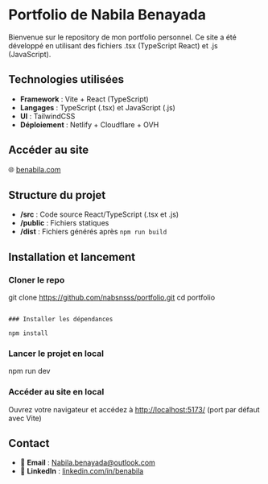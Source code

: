 # Portfolio de Nabila Benayada

Bienvenue sur le repository de mon portfolio personnel. Ce site a été développé en utilisant des fichiers .tsx (TypeScript React) et .js (JavaScript).

## Technologies utilisées

- **Framework** : Vite + React (TypeScript)
- **Langages** : TypeScript (.tsx) et JavaScript (.js)
- **UI** : TailwindCSS
- **Déploiement** : Netlify + Cloudflare + OVH

## Accéder au site

🌐 [benabila.com](https://benabila.com)

## Structure du projet

- **/src** : Code source React/TypeScript (.tsx et .js)
- **/public** : Fichiers statiques
- **/dist** : Fichiers générés après `npm run build`

## Installation et lancement

### Cloner le repo

git clone https://github.com/nabsnsss/portfolio.git
cd portfolio
```

### Installer les dépendances

npm install
```

### Lancer le projet en local

npm run dev

### Accéder au site en local

Ouvrez votre navigateur et accédez à [http://localhost:5173/](http://localhost:5173/) (port par défaut avec Vite)

## Contact

- 📧 **Email** : Nabila.benayada@outlook.com
- 🔗 **LinkedIn** : [linkedin.com/in/benabila](https://linkedin.com/in/benabila)
